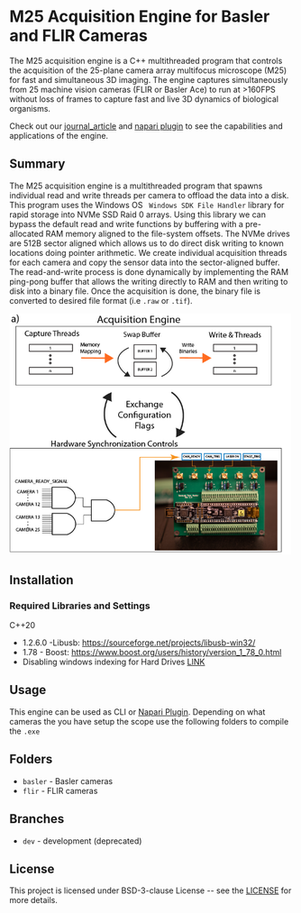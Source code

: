 # M25 Acquisition Engine for Basler and FLIR Cameras
The M25 acquisition engine is a C++ multithreaded program that controls the acquisition of the 25-plane camera array multifocus microscope (M25) for fast and simultaneous 3D imaging. The engine captures simultaneously from 25 machine vision cameras (FLIR or Basler Ace) to run at >160FPS without loss of frames to capture fast and live 3D dynamics of biological organisms. 

Check out our [journal_article]() and [napari plugin](https://github.com/SaraLab-Group/m25-napari) to see the capabilities and applications of the engine.

## Summary
The M25 acquisition engine is a multithreaded program that spawns individual read and write threads per camera to offload the data into a disk. This program uses the Windows OS ` Windows SDK File Handler` library for rapid storage into NVMe SSD Raid 0 arrays. Using this library we can bypass the default read and write functions by buffering with a pre-allocated RAM memory aligned to the file-system offsets. The NVMe drives are 512B sector aligned which allows us to do direct disk writing to known locations doing pointer arithmetic. We create individual acquisition threads for each camera and copy the sensor data into the sector-aligned buffer. The read-and-write process is done dynamically by implementing the RAM ping-pong buffer that allows the writing directly to RAM and then writing to disk into a binary file. Once the acquisition is done, the binary file is converted to desired file format (i.e `.raw` or `.tif`). 

<img src="https://github.com/SaraLab-Group/M25_Acqusition_Engine/blob/main/docs/images/timing_diagram.png" alt="m25 acuqisition engine diagram" width="500"/>

## Installation
### Required Libraries and Settings
C++20
- 1.2.6.0 -Libusb: https://sourceforge.net/projects/libusb-win32/
- 1.78 - Boost: https://www.boost.org/users/history/version_1_78_0.html
- Disabling windows indexing for Hard Drives [LINK](https://www.auslogics.com/en/articles/how-to-turn-off-windows-indexing/#:~:text=Once%20File%20Explorer%20shows%20up,click%20on%20the%20OK%20button)


## Usage
This engine can be used as CLI or [Napari Plugin](https://github.com/SaraLab-Group/m25-napari). Depending on what cameras the you have setup the scope use the following folders to compile the `.exe`

## Folders
- `basler` - Basler cameras
- `flir` - FLIR cameras

## Branches
- `dev` - development (deprecated)

## License
This project is licensed under BSD-3-clause License -- see the [LICENSE](LICENSE) for more details.




